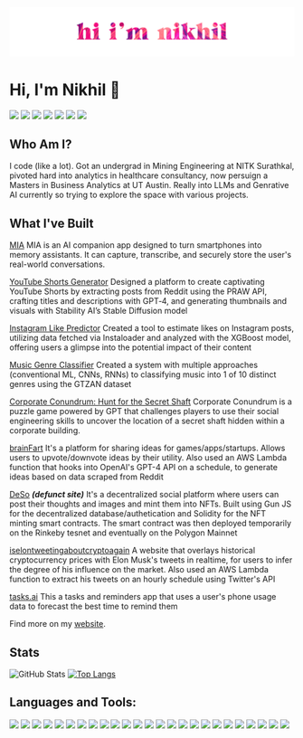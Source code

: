 ![Hi](hi2.png)
# Hi, I'm Nikhil 👋

[<img src="https://img.shields.io/website-up-down-green-red/http/monip.org.svg?style=for-the-badge&logo=appveyor&logoColor=white&color=teal">][website]
[<img src="https://img.shields.io/badge/Twitter-1DA1F2?style=for-the-badge&logo=twitter&logoColor=white">][twitter]
[<img src="https://img.shields.io/badge/LinkedIn-0077B5?style=for-the-badge&logo=linkedin&logoColor=white">][linkedin]
[<img src="https://img.shields.io/badge/Instagram-E4405F?style=for-the-badge&logo=instagram&logoColor=white">][instagram]
[<img src="https://img.shields.io/badge/Google_Play-414141?style=for-the-badge&logo=google-play&logoColor=white">][playstore]
[<img src="https://img.shields.io/badge/Itch.io-FA5C5C?style=for-the-badge&logo=itch.io&logoColor=white">][itch.io]
[<img src="https://img.shields.io/badge/Medium-12100E?style=for-the-badge&logo=medium&logoColor=white">][medium]

## Who Am I?

I code (like a lot). Got an undergrad in Mining Engineering at NITK Surathkal, pivoted hard into analytics in healthcare consultancy, now persuign a Masters in Business Analytics at UT Austin. Really into LLMs and Genrative AI currently so trying to explore the space with various projects.

## What I've Built

[MIA](https://github.com/nikhilnair31/MIA-App)
MIA is an AI companion app designed to turn smartphones into memory assistants. It can capture, transcribe, and securely store the user's real-world conversations.

[YouTube Shorts Generator](https://github.com/nikhilnair31/YouTube-Shorts-Generator)
Designed a platform to create captivating YouTube Shorts by extracting posts from Reddit using the PRAW API, crafting titles and descriptions with GPT‐4, and generating thumbnails and visuals with Stability AI’s Stable Diffusion model

[Instagram Like Predictor](https://github.com/nikhilnair31/Insta-Like-Predictor)
Created a tool to estimate likes on Instagram posts, utilizing data fetched via Instaloader and analyzed with the XGBoost model, offering users a glimpse into the potential impact of their content

[Music Genre Classifier](https://github.com/nikhilnair31/SpectroTune---Genre-Classifier)
Created a system with multiple approaches (conventional ML, CNNs, RNNs) to classifying music into 1 of 10 distinct genres using the GTZAN dataset

[Corporate Conundrum: Hunt for the Secret Shaft](https://silhouettte.itch.io/corporate-conundrum-hunt-for-the-secret-shaft)
Corporate Conundrum is a puzzle game powered by GPT that challenges players to use their social engineering skills to uncover the location of a secret shaft hidden within a corporate building.

[brainFart](https://brainfart.web.app/)
It's a platform for sharing ideas for games/apps/startups. Allows users to upvote/downvote ideas by their utility. Also used an AWS Lambda function that hooks into OpenAI's GPT-4 API on a schedule, to generate ideas based on data scraped from Reddit

[DeSo](https://github.com/nikhilnair31/DeSo) _**(defunct site)**_
It's a decentralized social platform where users can post their thoughts and images and mint them into NFTs. Built using Gun JS for the decentralized database/authetication and Solidity for the NFT minting smart contracts. The smart contract was then deployed temporarily on the Rinkeby tesnet and eventually on the Polygon Mainnet

[iselontweetingaboutcryptoagain](https://iselontweetingaboutcryptoagain.web.app/)
A website that overlays historical cryptocurrency prices with Elon Musk's tweets in realtime, for users to infer the degree of his influence on the market. Also used an AWS Lambda function to extract his tweets on an hourly schedule using Twitter's API

[tasks.ai](https://play.google.com/store/apps/details?id=com.appnamenull.mlscheduler)
This a tasks and reminders app that uses a user's phone usage data to forecast the best time to remind them

Find more on my [website](https://nikhil-nair.web.app/).
<br/>

## Stats

![GitHub Stats](https://github-readme-stats.vercel.app/api?username=nikhilnair31&theme=graywhite&show_icons=true)
[![Top Langs](https://github-readme-stats.vercel.app/api/top-langs/?username=anuraghazra&layout=compact&hide=javascriptL&langs_count=8)](https://github.com/anuraghazra/github-readme-stats)
<!-- [![GitHub Streak](http://github-readme-streak-stats.herokuapp.com?user=nikhilnair31&theme=tokyonight_duo&hide_border=true&date_format=M%20j%5B%2C%20Y%5D)](https://git.io/streak-stats) -->

<!-- [![Wakatime Stats](https://github-readme-stats.vercel.app/api/wakatime?username=nikhilnair31&layout=compact&theme=omni&hide_border=true)](https://github.com/anuraghazra/github-readme-stats) -->

## Languages and Tools:

[<img src="https://img.shields.io/badge/C%23-239120?style=for-the-badge&logo=c-sharp&logoColor=white">][website]
[<img src="https://img.shields.io/badge/C%2B%2B-00599C?style=for-the-badge&logo=c%2B%2B&logoColor=white">][website]
[<img src="https://img.shields.io/badge/C-00599C?style=for-the-badge&logo=c&logoColor=white">][website]
[<img src="https://img.shields.io/badge/Java-ED8B00?style=for-the-badge&logo=java&logoColor=white">][website]
[<img src="https://img.shields.io/badge/Kotlin-0095D5?&style=for-the-badge&logo=kotlin&logoColor=white">][website]
[<img src="https://img.shields.io/badge/Python-14354C?style=for-the-badge&logo=python&logoColor=white">][website]
[<img src="https://img.shields.io/badge/JavaScript-F7DF1E?style=for-the-badge&logo=javascript&logoColor=white">][website]
[<img src="https://img.shields.io/badge/HTML5-E34F26?style=for-the-badge&logo=html5&logoColor=white">][website]
[<img src="	https://img.shields.io/badge/CSS3-1572B6?style=for-the-badge&logo=css3&logoColor=white">][website]
[<img src="https://img.shields.io/badge/Solidity-e6e6e6?style=for-the-badge&logo=solidity&logoColor=black">][website]
[<img src="https://img.shields.io/badge/jQuery-0769AD?style=for-the-badge&logo=jquery&logoColor=white">][website]
[<img src="https://img.shields.io/badge/Flask-000000?style=for-the-badge&logo=flask&logoColor=white">][website]
[<img src="https://img.shields.io/badge/Docker-2CA5E0?style=for-the-badge&logo=docker&logoColor=white">][website]
[<img src="https://img.shields.io/badge/Expo-1B1F23?style=for-the-badge&logo=expo&logoColor=white">][website]
[<img src="https://img.shields.io/badge/Express.js-000000?style=for-the-badge&logo=express&logoColor=white">][website]
[<img src="https://img.shields.io/badge/React-20232A?style=for-the-badge&logo=react&logoColor=61DAFB">][website]
[<img src="https://img.shields.io/badge/web3.js-F16822?style=for-the-badge&logo=web3.js&logoColor=white">][website]
[<img src="https://img.shields.io/badge/Heroku-430098?style=for-the-badge&logo=heroku&logoColor=white">][website]
[<img src="https://img.shields.io/badge/Ethereum-3C3C3D?style=for-the-badge&logo=Ethereum&logoColor=white">][website]
[<img src="https://img.shields.io/badge/Unity-100000?style=for-the-badge&logo=unity&logoColor=white">][website]
[<img src="https://img.shields.io/badge/MySQL-00000F?style=for-the-badge&logo=mysql&logoColor=white">][website]
[<img src="https://img.shields.io/badge/SQLite-07405E?style=for-the-badge&logo=sqlite&logoColor=white">][website]
[<img src="https://img.shields.io/badge/blender-%23F5792A.svg?style=for-the-badge&logo=blender&logoColor=white">][website]
[<img src="https://img.shields.io/badge/Figma-F24E1E?style=for-the-badge&logo=figma&logoColor=white">][website]
[<img src="https://img.shields.io/badge/Visual_Studio_Code-0078D4?style=for-the-badge&logo=visual%20studio%20code&logoColor=white">][website]

<br />

[website]: https://nikhil-nair.web.app/
[twitter]: https://twitter.com/_silhouettte_
[instagram]: https://www.instagram.com/_nikhilnair_/
[gmail]: mailto:niknair31898@gmail.com
[linkedin]: https://www.linkedin.com/in/nikhilnair31/
[playstore]: https://play.google.com/store/apps/dev?id=5678454527601486137
[itch.io]: https://silhouttte.itch.io/
[medium]: https://medium.com/@niknair31898
